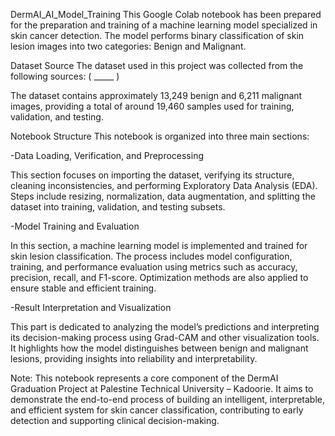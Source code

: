 DermAI_AI_Model_Training
This Google Colab notebook has been prepared for the preparation and training of a machine learning model specialized in skin cancer detection. The model performs binary classification of skin lesion images into two categories: Benign and Malignant.

Dataset Source
The dataset used in this project was collected from the following sources: ( _____ )

The dataset contains approximately 13,249 benign and 6,211 malignant images, providing a total of around 19,460 samples used for training, validation, and testing.

Notebook Structure
This notebook is organized into three main sections:

-Data Loading, Verification, and Preprocessing

This section focuses on importing the dataset, verifying its structure, cleaning inconsistencies, and performing Exploratory Data Analysis (EDA). Steps include resizing, normalization, data augmentation, and splitting the dataset into training, validation, and testing subsets.

-Model Training and Evaluation

In this section, a machine learning model is implemented and trained for skin lesion classification. The process includes model configuration, training, and performance evaluation using metrics such as accuracy, precision, recall, and F1-score. Optimization methods are also applied to ensure stable and efficient training.

-Result Interpretation and Visualization

This part is dedicated to analyzing the model’s predictions and interpreting its decision-making process using Grad-CAM and other visualization tools. It highlights how the model distinguishes between benign and malignant lesions, providing insights into reliability and interpretability.

Note: This notebook represents a core component of the DermAI Graduation Project at Palestine Technical University – Kadoorie. It aims to demonstrate the end-to-end process of building an intelligent, interpretable, and efficient system for skin cancer classification, contributing to early detection and supporting clinical decision-making.
